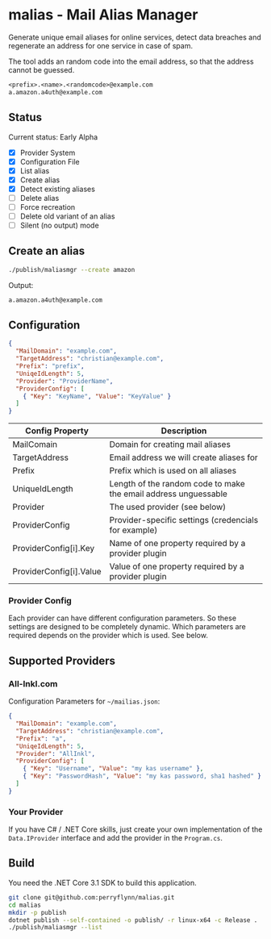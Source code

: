 # malias - Mail Alias Manager

Generate unique email aliases for online services,
detect data breaches and regenerate an address for
one service in case of spam.

The tool adds an random code into the email address,
so that the address cannot be guessed.

```txt
<prefix>.<name>.<randomcode>@example.com
a.amazon.a4uth@example.com
```

## Status

Current status: Early Alpha

- [x] Provider System
- [x] Configuration File
- [x] List alias
- [x] Create alias
- [x] Detect existing aliases
- [ ] Delete alias
- [ ] Force recreation
- [ ] Delete old variant of an alias
- [ ] Silent (no output) mode

## Create an alias

```sh
./publish/maliasmgr --create amazon
```

Output:

```txt
a.amazon.a4uth@example.com
```

## Configuration

```json
{
  "MailDomain": "example.com",
  "TargetAddress": "christian@example.com",
  "Prefix": "prefix",
  "UniqeIdLength": 5,
  "Provider": "ProviderName",
  "ProviderConfig": [
    { "Key": "KeyName", "Value": "KeyValue" }
  ]
}
```

| Config Property | Description |
|---|---|
| MailComain | Domain for creating mail aliases |
| TargetAddress | Email address we will create aliases for |
| Prefix | Prefix which is used on all aliases |
| UniqueIdLength | Length of the random code to make the email address unguessable |
| Provider | The used provider (see below) |
| ProviderConfig | Provider-specific settings (credencials for example) |
| ProviderConfig[i].Key | Name of one property required by a provider plugin |
| ProviderConfig[i].Value | Value of one property required by a provider plugin |

### Provider Config

Each provider can have different configuration parameters.
So these settings are designed to be completely dynamic.
Which parameters are required depends on the provider which is used.
See below.

## Supported Providers

### All-Inkl.com

Configuration Parameters for `~/mailias.json`:

```json
{
  "MailDomain": "example.com",
  "TargetAddress": "christian@example.com",
  "Prefix": "a",
  "UniqeIdLength": 5,
  "Provider": "AllInkl",
  "ProviderConfig": [
    { "Key": "Username", "Value": "my kas username" },
    { "Key": "PasswordHash", "Value": "my kas password, sha1 hashed" }
  ]
}
```

### Your Provider

If you have C# / .NET Core skills, just create your own implementation of the `Data.IProvider`
interface and add the provider in the `Program.cs`.

## Build

You need the .NET Core 3.1 SDK to build this application.

```sh
git clone git@github.com:perryflynn/malias.git
cd malias
mkdir -p publish
dotnet publish --self-contained -o publish/ -r linux-x64 -c Release .
./publish/maliasmgr --list
```
